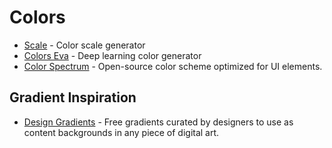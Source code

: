 # Colors

- [Scale](https://hihayk.github.io/scale) - Color scale generator
- [Colors Eva](https://colors.eva.design/) - Deep learning color generator
- [Color Spectrum](https://colorspectrum.design/generator.html) - Open-source color scheme optimized for UI elements.

## Gradient Inspiration
- [Design Gradients](https://www.designgradients.com/) - Free gradients curated by designers 
to use as content backgrounds in any piece of digital art.